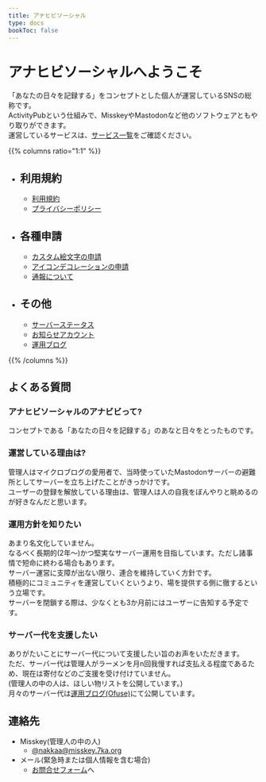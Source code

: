 ```yaml
---
title: アナヒビソーシャル
type: docs
bookToc: false
---
```


# アナヒビソーシャルへようこそ

「あなたの日々を記録する」をコンセプトとした個人が運営しているSNSの総称です。  
ActivityPubという仕組みで、MisskeyやMastodonなど他のソフトウェアともやり取りができます。  
運営しているサービスは、[サービス一覧](/server-list)をご確認ください。

{{% columns ratio="1:1" %}}
- ## 利用規約
  - [利用規約](/rule)
  - [プライバシーポリシー](/privacy)

- ## 各種申請
  - [カスタム絵文字の申請](/procedure/emoji)
  - [アイコンデコレーションの申請](/procedure/icon-deco)
  - [通報について](/procedure/report)

- ## その他
  - [サーバーステータス](https://status.7ka.org/)
  - [お知らせアカウント](https://ml.7ka.org/@anahibi)
  - [運用ブログ](https://ofuse.me/anahibi)

{{% /columns %}}

## よくある質問

### アナヒビソーシャルのアナビビって?

コンセプトである「あなたの日々を記録する」のあなと日々をとったものです。

### 運営している理由は?

管理人はマイクロブログの愛用者で、当時使っていたMastodonサーバーの避難所としてサーバーを立ち上げたことがきっかけです。  
ユーザーの登録を解放している理由は、管理人は人の自我をぼんやりと眺めるのが好きなんだと思います。  

### 運用方針を知りたい

あまり名文化していません。  
なるべく長期的(2年〜)かつ堅実なサーバー運用を目指しています。ただし諸事情で短命に終わる場合もあります。  
サーバー運営に支障が出ない限り、連合を維持していく方針です。  
積極的にコミュニティを運営していくというより、場を提供する側に徹するという立場です。  
サーバーを閉鎖する際は、少なくとも3か月前にはユーザーに告知する予定です。

### サーバー代を支援したい

ありがたいことにサーバー代について支援したい旨のお声をいただきます。  
ただ、サーバー代は管理人がラーメンを月n回我慢すれば支払える程度であるため、現在は寄付などのご支援を受け付けていません。  
(管理人の中の人は、ほしい物リストを公開しています。)  
月々のサーバー代は[運用ブログ(Ofuse)](https://ofuse.me/anahibi)にて公開しています。  

## 連絡先

- Misskey(管理人の中の人)
  - [@nakkaa@misskey.7ka.org](https://misskey.7ka.org/@nakkaa)
- メール(緊急時または個人情報を含む場合)
  - [お問合せフォーム](https://contact.7ka.org)へ
